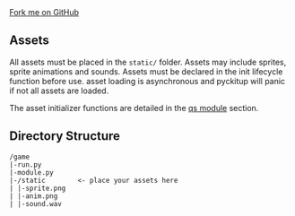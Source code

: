 <link rel="stylesheet" href="https://cdnjs.cloudflare.com/ajax/libs/github-fork-ribbon-css/0.2.2/gh-fork-ribbon.min.css" />
<a class="github-fork-ribbon right-bottom fixed" href="http://github.com/pickitup247/pyckitup" data-ribbon="Fork me on GitHub" title="Fork me on GitHub">Fork me on GitHub</a>

## Assets

All assets must be placed in the `static/` folder. Assets may include sprites, sprite animations and sounds. Assets must be declared in the init lifecycle function before use. asset loading is asynchronous and pyckitup will panic if not all assets are loaded.

The asset initializer functions are detailed in the [qs module](/pyckitup/qs.md#initializers) section.

## Directory Structure

```
/game
|-run.py
|-module.py
|-/static        <- place your assets here
| |-sprite.png
| |-anim.png
| |-sound.wav
```